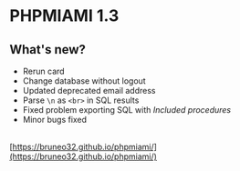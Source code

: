 # PHPMIAMI 1.3

## What's new?
- Rerun card
- Change database without logout
- Updated deprecated email address
- Parse `\n` as `<br>` in SQL results
- Fixed problem exporting SQL with *Included procedures*
- Minor bugs fixed

\
[https://bruneo32.github.io/phpmiami/](https://bruneo32.github.io/phpmiami/)
